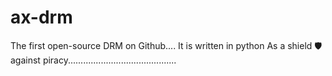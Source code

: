 # ax-drm
The first open-source DRM on Github.... 
It is written in python 
As a shield 🛡️ against piracy...........................................


